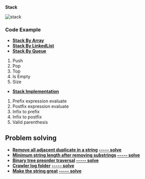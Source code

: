  **Stack**

<img src="https://cdn.programiz.com/sites/tutorial2program/files/stack.png" alt="stack" sizes="500">

### Code Example

- **[Stack By Array](1_Stack_Array_Implementation.cpp)**
- **[Stack By LinkedList](2_Stack_LinkedList_Implementation.cpp)**
- **[Stack By Queue](3_Stack_by_Queue.cpp)**
1. Push
2. Pop
3. Top
4. Is Empty
5. Size

- **[Stack Implementation](4_Stack_implementation.cpp)**
1. Prefix expression evaluate
2. Postfix expression evaluate
3. Infix to prefix
4. Infix to postfix
5. Valid parenthesis

## Problem solving

- **[Remove all adjacent duplicate in a string](https://leetcode.com/problems/remove-all-adjacent-duplicates-in-string/description/) [   ----- solve](Stack_ProblemSolving/remDup.cpp)**
- **[Minimum string length after removing substrings](https://leetcode.com/problems/minimum-string-length-after-removing-substrings/description/)    [   ----- solve](Stack_ProblemSolving/minLength.cpp)**
- **[Binary tree preorder traversal](https://leetcode.com/problems/binary-tree-preorder-traversal/description/)     [   ----- solve](Stack_ProblemSolving/binTreePreorder.cpp)**
- **[Crawler log folder](https://leetcode.com/problems/crawler-log-folder/description/) [   ----- solve](Stack_ProblemSolving/crawlerLog.cpp)**
- **[Make the string great](https://leetcode.com/problems/make-the-string-great/description/) [   ----- solve](Stack_ProblemSolving/makeGood.cpp)**